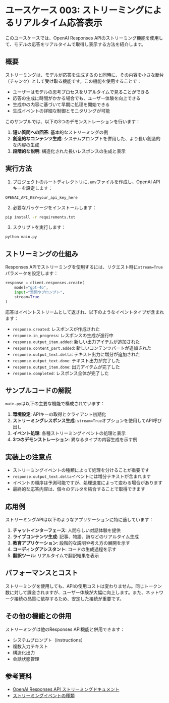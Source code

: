 # ユースケース 003: ストリーミングによるリアルタイム応答表示

このユースケースでは、OpenAI Responses APIのストリーミング機能を使用して、モデルの応答をリアルタイムで取得し表示する方法を紹介します。

## 概要

ストリーミングは、モデルが応答を生成するのと同時に、その内容を小さな断片（チャンク）として受け取る機能です。この機能を使用することで：

- ユーザーはモデルの思考プロセスをリアルタイムで見ることができる
- 応答の生成に時間がかかる場合でも、ユーザー体験を向上できる
- 生成中の内容に基づいて早期に処理を開始できる
- 生成イベントの詳細な制御とモニタリングが可能

このサンプルでは、以下の3つのデモンストレーションを行います：

1. **短い質問への回答**: 基本的なストリーミングの例
2. **創造的なコンテンツ生成**: システムプロンプトを併用した、より長い創造的な内容の生成
3. **段階的な説明**: 構造化された長いレスポンスの生成と表示

## 実行方法

1. プロジェクトのルートディレクトリに`.env`ファイルを作成し、OpenAI APIキーを設定します：

```
OPENAI_API_KEY=your_api_key_here
```

2. 必要なパッケージをインストールします：

```bash
pip install -r requirements.txt
```

3. スクリプトを実行します：

```bash
python main.py
```

## ストリーミングの仕組み

Responses APIでストリーミングを使用するには、リクエスト時に`stream=True`パラメータを設定します：

```python
response = client.responses.create(
    model="gpt-4o",
    input="質問やプロンプト",
    stream=True
)
```

応答はイベントストリームとして返され、以下のようなイベントタイプが含まれます：

- `response.created`: レスポンスが作成された
- `response.in_progress`: レスポンスの生成が進行中
- `response.output_item.added`: 新しい出力アイテムが追加された
- `response.content_part.added`: 新しいコンテンツパートが追加された
- `response.output_text.delta`: テキスト出力に増分が追加された
- `response.output_text.done`: テキスト出力が完了した
- `response.output_item.done`: 出力アイテムが完了した
- `response.completed`: レスポンス全体が完了した

## サンプルコードの解説

`main.py`は以下の主要な機能で構成されています：

1. **環境設定**: APIキーの取得とクライアント初期化
2. **ストリーミングレスポンス生成**: `stream=True`オプションを使用してAPI呼び出し
3. **イベント処理**: 各種ストリーミングイベントの処理と表示
4. **3つのデモンストレーション**: 異なるタイプの内容生成を示す例

## 実装上の注意点

- ストリーミングイベントの種類によって処理を分けることが重要です
- `response.output_text.delta`イベントには増分テキストが含まれます
- イベントの順序は予測可能ですが、処理速度によって変わる場合があります
- 最終的な応答内容は、個々のデルタを結合することで取得できます

## 応用例

ストリーミングAPIは以下のようなアプリケーションに特に適しています：

1. **チャットインターフェース**: 人間らしい対話体験を提供
2. **ライブコンテンツ生成**: 記事、物語、詩などのリアルタイム生成
3. **教育アプリケーション**: 段階的な説明や考え方の展開を示す
4. **コーディングアシスタント**: コードの生成過程を示す
5. **翻訳ツール**: リアルタイムで翻訳結果を表示

## パフォーマンスとコスト

ストリーミングを使用しても、APIの使用コストは変わりません。同じトークン数に対して課金されますが、ユーザー体験が大幅に向上します。また、ネットワーク接続の品質に依存するため、安定した接続が重要です。

## その他の機能との併用

ストリーミングは他のResponses API機能と併用できます：

- システムプロンプト（instructions）
- 複数入力テキスト
- 構造化出力
- 会話状態管理

## 参考資料

- [OpenAI Responses API ストリーミングドキュメント](https://platform.openai.com/docs/api-reference/responses)
- [ストリーミングイベントの種類](https://platform.openai.com/docs/api-reference/responses/streaming)